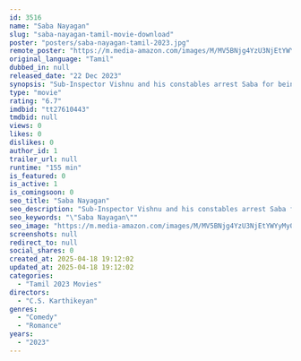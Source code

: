 ```yaml
---
id: 3516
name: "Saba Nayagan"
slug: "saba-nayagan-tamil-movie-download"
poster: "posters/saba-nayagan-tamil-2023.jpg"
remote_poster: "https://m.media-amazon.com/images/M/MV5BNjg4YzU3NjEtYWYyMy00YTY2LWIxYzMtNmE1MjA3YjA5MjUzXkEyXkFqcGc@._V1_SX300.jpg"
original_language: "Tamil"
dubbed_in: null
released_date: "22 Dec 2023"
synopsis: "Sub-Inspector Vishnu and his constables arrest Saba for being drunk and creating public nuisance. They release another man, who is heartbroken. Saba tries to regain his composure by sharing his heartbreak stories."
type: "movie"
rating: "6.7"
imdbid: "tt27610443"
tmdbid: null
views: 0
likes: 0
dislikes: 0
author_id: 1
trailer_url: null
runtime: "155 min"
is_featured: 0
is_active: 1
is_comingsoon: 0
seo_title: "Saba Nayagan"
seo_description: "Sub-Inspector Vishnu and his constables arrest Saba for being drunk and creating public nuisance. They release another man, who is heartbroken. Saba tries to regain his composure by sharing his heartbreak stories."
seo_keywords: "\"Saba Nayagan\""
seo_image: "https://m.media-amazon.com/images/M/MV5BNjg4YzU3NjEtYWYyMy00YTY2LWIxYzMtNmE1MjA3YjA5MjUzXkEyXkFqcGc@._V1_SX300.jpg"
screenshots: null
redirect_to: null
social_shares: 0
created_at: 2025-04-18 19:12:02
updated_at: 2025-04-18 19:12:02
categories:
  - "Tamil 2023 Movies"
directors:
  - "C.S. Karthikeyan"
genres:
  - "Comedy"
  - "Romance"
years:
  - "2023"
---
```

